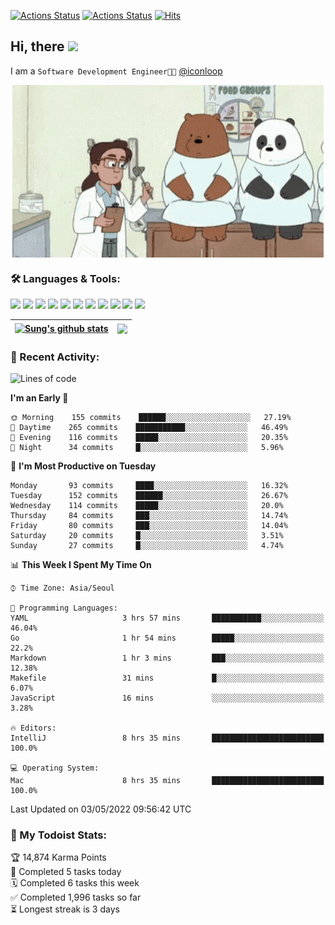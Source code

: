 
[![Actions Status](https://github.com/ddok2/ddok2/workflows/Todoist%20Readme/badge.svg)](https://github.com/ddok2/ddok2/actions)
[![Actions Status](https://github.com/ddok2/ddok2/workflows/wakatime-stats/badge.svg)](https://github.com/ddok2/ddok2/actions)
[![Hits](https://hits.seeyoufarm.com/api/count/incr/badge.svg?url=https%3A%2F%2Fgithub.com%2Fddok2&count_bg=%23FF9595&title_bg=%23555555&icon=github.svg&icon_color=%23FFFFFF&title=hits&edge_flat=false)](https://hits.seeyoufarm.com)

<!-- ![visitors](https://visitor-badge.laobi.icu/badge?page_id=ddok2.ddok2) -->
## Hi, there <img src="https://raw.githubusercontent.com/MartinHeinz/MartinHeinz/master/wave.gif" width="25px">

I am a `Software Development Engineer🧑‍💻` [@iconloop](https://github.com/iconloop)


<p align="center">
    <img align="center" alt="GIF" src="img/debugging.gif" />
</p>


### 🛠 Languages & Tools:
<p>
    <img src="https://img.shields.io/badge/go-%2300ADD8.svg?&style=for-the-badge&logo=go&logoColor=white"/>
    <img src="https://img.shields.io/badge/node.js%20-%2343853D.svg?&style=for-the-badge&logo=node.js&logoColor=white"/>
    <img src="https://img.shields.io/badge/javascript%20-%23323330.svg?&style=for-the-badge&logo=javascript&logoColor=%23F7DF1E"/>
    <img src="https://img.shields.io/badge/typescript%20-%23007ACC.svg?&style=for-the-badge&logo=typescript&logoColor=white"/>
    <img src="https://img.shields.io/badge/python%20-%2314354C.svg?&style=for-the-badge&logo=python&logoColor=white"/>
    <img src="https://img.shields.io/badge/react%20-%2320232a.svg?&style=for-the-badge&logo=react&logoColor=%2361DAFB"/>
    <img src="https://img.shields.io/badge/AWS%20-%23FF9900.svg?&style=for-the-badge&logo=amazon-aws&logoColor=white"/>
    <img src="https://img.shields.io/badge/Google%20Cloud%20-%234285F4.svg?&style=for-the-badge&logo=google-cloud&logoColor=white"/>
    <img src="https://img.shields.io/badge/docker%20-%230db7ed.svg?&style=for-the-badge&logo=docker&logoColor=white"/>
    <img src="https://img.shields.io/badge/kubernetes%20-%23326ce5.svg?&style=for-the-badge&logo=kubernetes&logoColor=white"/>
    <img src="https://img.shields.io/badge/ansible%20-%231A1918.svg?&style=for-the-badge&logo=ansible&logoColor=white"/>
</p>


| <a href="https://github.com/ddok2"><img align="center" src="https://github-readme-stats.vercel.app/api?username=ddok2&show_icons=true&include_all_commits=true&count_private=true&theme=buefy&hide_border=true" alt="Sung's github stats" /></a> | <a href="https://github.com/ddok2"><img align="center" src="https://github-readme-stats.vercel.app/api/top-langs/?username=ddok2&layout=compact&theme=buefy&hide=html,css&hide_border=true" /></a> |
| ------------- | ------------- |


<!-- <details open>
    <summary>📈 My GitHub Stats</summary>
    <p align="center">
        <a href="https://github.com/ddok2">
            <img align="center" src="https://github-readme-stats.vercel.app/api?username=ddok2&show_icons=true&include_all_commits=true&count_private=true&theme=buefy&hide_border=true" alt="Sung's github stats" />
        </a>
    </p>
</details>
<details>
    <summary>💬 Top Languages</summary>
    <p align="center"> 
        <a href="https://github.com/ddok2">
            <img align="center" src="https://github-readme-stats.vercel.app/api/top-langs/?username=ddok2&layout=compact&theme=buefy&hide=html,css&hide_border=true" />
        </a>
    </p>
</details> -->


### 🌈 Recent Activity:
<!--START_SECTION:waka-->
![Lines of code](https://img.shields.io/badge/From%20Hello%20World%20I%27ve%20Written-272%20Thousand%20lines%20of%20code-blue)

**I'm an Early 🐤** 

```text
🌞 Morning    155 commits    ██████░░░░░░░░░░░░░░░░░░░   27.19% 
🌆 Daytime    265 commits    ███████████░░░░░░░░░░░░░░   46.49% 
🌃 Evening    116 commits    █████░░░░░░░░░░░░░░░░░░░░   20.35% 
🌙 Night      34 commits     █░░░░░░░░░░░░░░░░░░░░░░░░   5.96%

```
📅 **I'm Most Productive on Tuesday** 

```text
Monday       93 commits     ████░░░░░░░░░░░░░░░░░░░░░   16.32% 
Tuesday      152 commits    ██████░░░░░░░░░░░░░░░░░░░   26.67% 
Wednesday    114 commits    █████░░░░░░░░░░░░░░░░░░░░   20.0% 
Thursday     84 commits     ███░░░░░░░░░░░░░░░░░░░░░░   14.74% 
Friday       80 commits     ███░░░░░░░░░░░░░░░░░░░░░░   14.04% 
Saturday     20 commits     █░░░░░░░░░░░░░░░░░░░░░░░░   3.51% 
Sunday       27 commits     █░░░░░░░░░░░░░░░░░░░░░░░░   4.74%

```


📊 **This Week I Spent My Time On** 

```text
⌚︎ Time Zone: Asia/Seoul

💬 Programming Languages: 
YAML                     3 hrs 57 mins       ███████████░░░░░░░░░░░░░░   46.04% 
Go                       1 hr 54 mins        █████░░░░░░░░░░░░░░░░░░░░   22.2% 
Markdown                 1 hr 3 mins         ███░░░░░░░░░░░░░░░░░░░░░░   12.38% 
Makefile                 31 mins             █░░░░░░░░░░░░░░░░░░░░░░░░   6.07% 
JavaScript               16 mins             ░░░░░░░░░░░░░░░░░░░░░░░░░   3.28%

🔥 Editors: 
IntelliJ                 8 hrs 35 mins       █████████████████████████   100.0%

💻 Operating System: 
Mac                      8 hrs 35 mins       █████████████████████████   100.0%

```


 Last Updated on 03/05/2022 09:56:42 UTC
<!--END_SECTION:waka-->

### 🚧 My Todoist Stats:
<!-- TODO-IST:START -->
🏆  14,874 Karma Points           
🌸  Completed 5 tasks today           
🗓  Completed 6 tasks this week           
✅  Completed 1,996 tasks so far           
⏳  Longest streak is 3 days
<!-- TODO-IST:END -->

